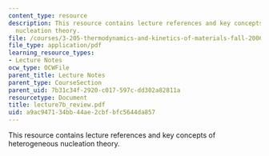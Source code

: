 ```yaml
---
content_type: resource
description: This resource contains lecture references and key concepts of heterogeneous
  nucleation theory.
file: /courses/3-205-thermodynamics-and-kinetics-of-materials-fall-2006/a9ac947134bb44ae2cbfbfc5644da857_lecture7b_review.pdf
file_type: application/pdf
learning_resource_types:
- Lecture Notes
ocw_type: OCWFile
parent_title: Lecture Notes
parent_type: CourseSection
parent_uid: 7b31c34f-2920-c017-597c-dd302a82811a
resourcetype: Document
title: lecture7b_review.pdf
uid: a9ac9471-34bb-44ae-2cbf-bfc5644da857
---
```

This resource contains lecture references and key concepts of heterogeneous nucleation theory.

